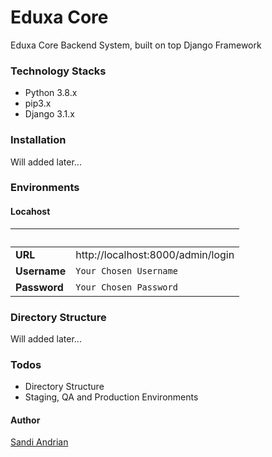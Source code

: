 # Eduxa Core
Eduxa Core Backend System, built on top Django Framework

### Technology Stacks
* Python 3.8.x
* pip3.x
* Django 3.1.x

### Installation
Will added later...

### Environments
#### Locahost
| &nbsp; | &nbsp; |
|----|----|
|**URL** | http://localhost:8000/admin/login|
|**Username** | `Your Chosen Username`|
|**Password** | `Your Chosen Password`|

### Directory Structure
Will added later...

### Todos
 - Directory Structure
 - Staging, QA and Production Environments
 
#### Author
[Sandi Andrian](mailto:sandi.andrian@eduxa.id)